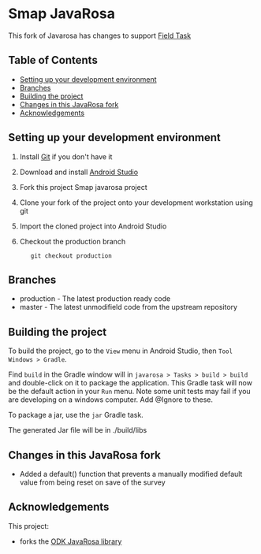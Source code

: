 # Smap JavaRosa

This fork of Javarosa has changes to support [Field Task](https://github.com/smap-consulting/fieldTask4)

## Table of Contents
* [Setting up your development environment](#setting-up-your-development-environment)
* [Branches](#branches)
* [Building the project](#building-the-project)
* [Changes in this JavaRosa fork](#changes-in-this-javarosa-fork)
* [Acknowledgements](#acknowledgements)

## Setting up your development environment

1. Install [Git](https://git-scm.com/downloads) if you don't have it

1. Download and install [Android Studio](https://developer.android.com/studio/index.html) 

1. Fork this project Smap javarosa project 

1. Clone your fork of the project onto your development workstation using git

1. Import the cloned project into Android Studio

1. Checkout the production branch

          git checkout production

## Branches
* production - The latest production ready code
* master - The latest unmodifield code from the upstream repository

## Building the project
 
To build the project, go to the `View` menu in Android Studio, then `Tool Windows > Gradle`. 

Find `build` in the Gradle window will in `javarosa > Tasks > build > build` and double-click on it to package the application. This Gradle task will now be the default action in your `Run` menu.  Note some unit tests may fail if you are developing on a windows computer.  Add @Ignore to these.

To package a jar, use the `jar` Gradle task.

The generated Jar file will be in ./build/libs

## Changes in this JavaRosa fork

*  Added a default() function that prevents a manually modified default value from being reset on save of the survey

## Acknowledgements

This project:
* forks the [ODK JavaRosa library](https://github.com/getodk/javarosa)
